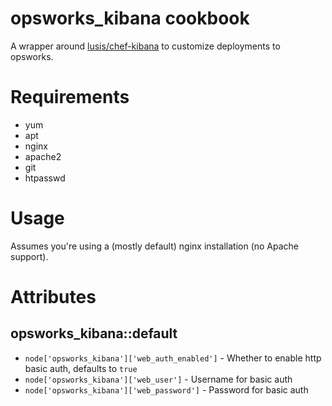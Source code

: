 # opsworks_kibana cookbook

A wrapper around [lusis/chef-kibana](https://github.com/lusis/chef-kibana) to customize deployments to opsworks.

# Requirements

* yum
* apt
* nginx
* apache2
* git
* htpasswd

# Usage

Assumes you're using a (mostly default) nginx installation (no Apache support).

# Attributes

## opsworks_kibana::default

* `node['opsworks_kibana']['web_auth_enabled']` - Whether to enable http basic auth, defaults to `true`
* `node['opsworks_kibana']['web_user']` - Username for basic auth
* `node['opsworks_kibana']['web_password']` - Password for basic auth
